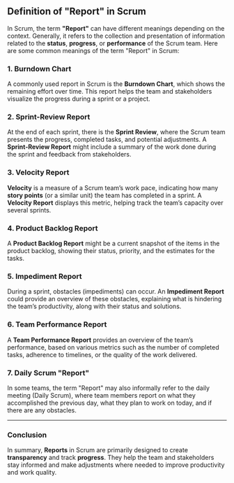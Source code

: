 ## Definition of "Report" in Scrum

In Scrum, the term **"Report"** can have different meanings depending on the context. Generally, it refers to the collection and presentation of information related to the **status**, **progress**, or **performance** of the Scrum team. Here are some common meanings of the term "Report" in Scrum:

### 1. **Burndown Chart**
A commonly used report in Scrum is the **Burndown Chart**, which shows the remaining effort over time. This report helps the team and stakeholders visualize the progress during a sprint or a project.

### 2. **Sprint-Review Report**
At the end of each sprint, there is the **Sprint Review**, where the Scrum team presents the progress, completed tasks, and potential adjustments. A **Sprint-Review Report** might include a summary of the work done during the sprint and feedback from stakeholders.

### 3. **Velocity Report**
**Velocity** is a measure of a Scrum team’s work pace, indicating how many **story points** (or a similar unit) the team has completed in a sprint. A **Velocity Report** displays this metric, helping track the team’s capacity over several sprints.

### 4. **Product Backlog Report**
A **Product Backlog Report** might be a current snapshot of the items in the product backlog, showing their status, priority, and the estimates for the tasks.

### 5. **Impediment Report**
During a sprint, obstacles (impediments) can occur. An **Impediment Report** could provide an overview of these obstacles, explaining what is hindering the team’s productivity, along with their status and solutions.

### 6. **Team Performance Report**
A **Team Performance Report** provides an overview of the team’s performance, based on various metrics such as the number of completed tasks, adherence to timelines, or the quality of the work delivered.

### 7. **Daily Scrum "Report"**
In some teams, the term "Report" may also informally refer to the daily meeting (Daily Scrum), where team members report on what they accomplished the previous day, what they plan to work on today, and if there are any obstacles.

---

### Conclusion
In summary, **Reports** in Scrum are primarily designed to create **transparency** and track **progress**. They help the team and stakeholders stay informed and make adjustments where needed to improve productivity and work quality.

